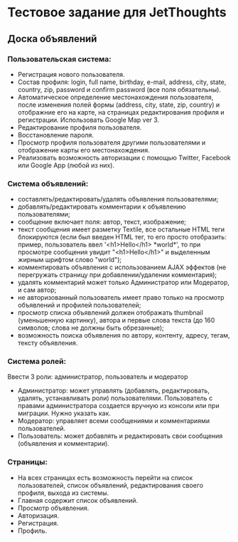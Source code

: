 # Тестовое задание для JetThoughts
## Доска объявлений
### Пользовательская система:
* Регистрация нового пользователя.
* Состав профиля: login, full name, birthday, e-mail, address, city, state, country, zip, password и confirm password (все поля обязательны).
* Автоматическое определение местонахождения пользователя, после изменения полей формы (address, city, state, zip, country) и отображние его на карте, на страницах редактирования профиля и регистрации. Использовать Google Map ver 3.
* Редактирование профиля пользователя.
* Восстановление пароля.
* Просмотр профиля пользователя другими пользователями и отображение карты его местонахождения.
* Реализовать возможность авторизации с помощью Twitter, Facebook или Google App (любой из них).

### Система объявлений:
* составлять/редактировать/удалять объявления пользователями;
* добавлять/редактировать комментарии к объявлению пользователями;
* сообщение включает поля: автор, текст, изображение;
* текст сообщения имеет разметку Textile, все остальные HTML теги блокируются (если был введен HTML тег, то его просто отобразить: пример, пользователь ввел '&lt;h1&gt;Hello&lt;/h1&gt; \*world\*', то при просмотре сообщения увидит "&lt;h1&gt;Hello&lt;/h1&gt;" и выделенным жирным шрифтом слово "world");
* комментировать объявления с использованием AJAX эффектов (не перегружать страницу при добавлении/удалении комментария);
* удалять комментарий может только Администратор или Модератор, и сам автор;
* не авторизованный пользователь имеет право только на просмотр объявлений и профилей пользователей;
* просмотр списка объявлений должен отображать thumbnail (уменьшенную картинку), автора и первые слова текста (до 160 символов; слова не должны быть обрезанные);
* возможность поиска объявления по автору, контенту, адресу, тегам, тексту объявления.

### Система ролей:
Ввести 3 роли: администратор, пользователь и модератор
* Администратор: может управлять (добавлять, редактировать, удалять, устанавливать роли) пользователями. Пользователь с правами администратора создается вручную из консоли или при миграции. Нужно указать как.
* Модератор: управляет всеми сообщениями и комментариями пользователей.
* Пользователь: может добавлять и редактировать свои сообщения (объявления и комментарии).

### Страницы:
* На всех страницах есть возможность перейти на список пользователей, список объявлений, редактирования своего профиля, выхода из системы.
* Главная содержит список объявлений.
* Просмотр объявления.
* Авторизация.
* Регистрация.
* Профиль.
